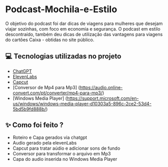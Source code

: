 # Podcast-Mochila-e-Estilo
O objetivo do podcast foi dar dicas de viagens para mulheres que desejam viajar sozinhas, com foco em economia e segurança. O podcast em estilo descontraído, também deu dicas de utilização das vantagens para viagens do cartões Caixa - obtidas no site público.


## 💻 Tecnologias utilizadas no projeto

- [ChatGPT](https://chat.openai.com/) 
- [ElevenLabs](https://beta.elevenlabs.io/)
- [Capcut](https://www.capcut.com/pt-br/)
- [Conversor de Mp4 para Mp3] (https://audio.online-convert.com/pt/converter/mp4-para-mp3/)
- [Windows Media Player] (https://support.microsoft.com/en-us/windows/windows-media-player-d10303a5-896c-2ce2-53d4-5bd5b9fd888b/)


## ✨ Como foi feito ?

- Roteiro e Capa gerados via chatgpt
- Audio gerado pela elevenLabs
- Capcut para tratar aúdio e adicionar sons de fundo
- Conversor para transformar o arquivo em Mp3
- Capa do audio inserida no Windows Media Player
  
